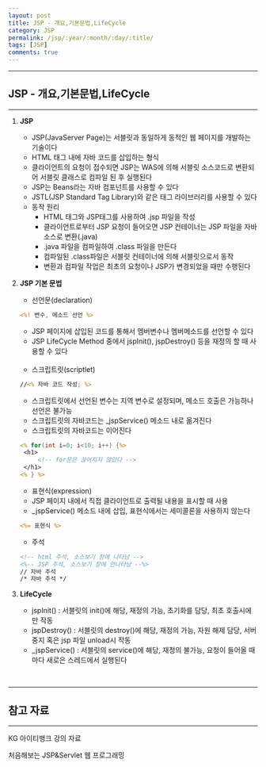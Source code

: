 ```yaml
---
layout: post
title: JSP - 개요,기본문법,LifeCycle
category: JSP
permalink: /jsp/:year/:month/:day/:title/
tags: [JSP]
comments: true
---
```


---

## JSP - 개요,기본문법,LifeCycle

---

1. **JSP**

   - JSP(JavaServer Page)는 서블릿과 동일하게 동적인 웹 페이지를 개발하는 기술이다
   - HTML 태그 내에 자바 코드를 삽입하는 형식
   - 클라이언트의 요청이 접수되면 JSP는 WAS에 의해 서블릿 소스코드로 변환되어 서블릿 클래스로 컴파일 된 후 실행된다
   - JSP는 Beans라는 자바 컴포넌트를 사용할 수 있다
   - JSTL(JSP Standard Tag Library)와 같은 태그 라이브러리를 사용할 수 있다
   - 동작 원리
     - HTML 태그와 JSP태그를 사용하여 .jsp 파일을 작성
     - 클라이언트로부터 JSP 요청이 들어오면 JSP 컨테이너는 JSP 파일을 자바 소스로 변환(.java)
     - .java 파일을 컴파일하여 .class 파일을 만든다
     - 컴파일된 .class파일은 서블릿 컨테이너에 의해 서블릿으로서 동작
     - 변환과 컴파일 작업은 최초의 요청이나 JSP가 변경되었을 때만 수행된다

2. **JSP 기본 문법**

   - 선언문(declaration)

   ```jsp
   <%! 변수, 메소드 선언 %>
   ```

   - JSP 페이지에 삽입된 코드를 통해서 멤버변수나 멤버메소드를 선언할 수 있다
   - JSP LifeCycle Method 중에서 jspInit(), jspDestroy() 등을 재정의 할 때 사용할 수 있다

   <br>

   - 스크립트릿(scriptlet)

   ```jsp
   //<% 자바 코드 작성; %>
   ```

   - 스크립트릿에서 선언된 변수는 지역 변수로 설정되며, 메소드 호출은 가능하나 선언은 불가능
   - 스크립트릿의 자바코드는 \_jspService() 메소드 내로 옮겨진다
   - 스크립트릿의 자바코드는 이어진다

   ```jsp
   <% for(int i=0; i<10; i++) {%>
   	<h1>
        <!-- for문은 끊어지지 않았다 -->
   	</h1>
   <% } %>
   ```

   - 표현식(expression)
   - JSP 페이지 내에서 직접 클라이언트로 출력될 내용을 표시할 때 사용
   - \_jspService() 메소드 내에 삽입, 표현식에서는 세미콜론을 사용하지 않는다

   ```jsp
   <%= 표현식 %>
   ```

   - 주석

   ```jsp
   <!-- html 주석, 소스보기 창에 나타남 -->
   <%-- JSP 주석, 소스보기 창에 안나타남 --%>
   // 자바 주석
   /* 자바 주석 */
   ```

3. **LifeCycle**

   - jspInit() : 서블릿의 init()에 해당, 재정의 가능, 초기화를 담당, 최초 호출시에만 작동
   - jspDestroy() : 서블릿의 destroy()에 해당, 재정의 가능, 자원 해제 담당, 서버 중지 혹은 jsp 파일 unload시 작동
   - \_jspService() : 서블릿의 service()에 해당, 재정의 불가능, 요청이 들어올 때마다 새로은 스레드에서 실행된다

<br>

---

## 참고 자료

---

KG 아이티뱅크 강의 자료

처음해보는 JSP&Servlet 웹 프로그래밍
